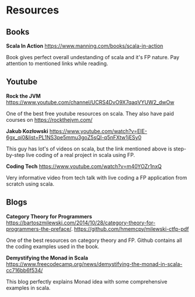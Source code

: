 # Resources

## Books

**Scala In Action** https://www.manning.com/books/scala-in-action

Book gives perfect overall undestanding of scala and it's FP nature. Pay attention to mentioned links while reading.

## Youtube

**Rock the JVM** https://www.youtube.com/channel/UCRS4DvO9X7qaqVYUW2_dwOw

One of the best free youtube resources on scala. They also have paid courses on https://rockthejvm.com/

**Jakub Kozłowski** https://www.youtube.com/watch?v=EIE-6gx_qi0&list=PL1NS3pe5mmu3goZ5sQI-q5nFXtw1jESy0

This guy has lot's of videos on scala, but the link mentioned above is step-by-step live coding of a real project in scala using FP.

**Coding Tech** https://www.youtube.com/watch?v=m40YOZr1nxQ

Very informative video from tech talk with live coding a FP application from scratch using scala.

## Blogs

**Category Theory for Programmers** https://bartoszmilewski.com/2014/10/28/category-theory-for-programmers-the-preface/. https://github.com/hmemcpy/milewski-ctfp-pdf

One of the best resources on category theory and FP. Github contains all the coding examples used in the book.

**Demystifying the Monad in Scala** https://www.freecodecamp.org/news/demystifying-the-monad-in-scala-cc716bb6f534/

This blog perfectly explains Monad idea with some comprehensive examples in scala.

